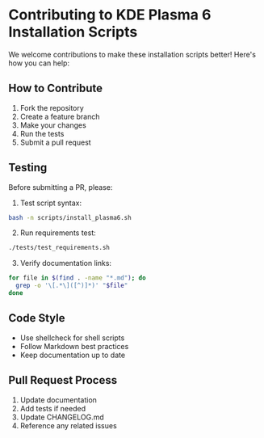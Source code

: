 # Contributing to KDE Plasma 6 Installation Scripts

We welcome contributions to make these installation scripts better! Here's how you can help:

## How to Contribute

1. Fork the repository
2. Create a feature branch
3. Make your changes
4. Run the tests
5. Submit a pull request

## Testing

Before submitting a PR, please:

1. Test script syntax:
```bash
bash -n scripts/install_plasma6.sh
```

2. Run requirements test:
```bash
./tests/test_requirements.sh
```

3. Verify documentation links:
```bash
for file in $(find . -name "*.md"); do
  grep -o '\[.*\]([^)]*)' "$file"
done
```

## Code Style

- Use shellcheck for shell scripts
- Follow Markdown best practices
- Keep documentation up to date

## Pull Request Process

1. Update documentation
2. Add tests if needed
3. Update CHANGELOG.md
4. Reference any related issues
